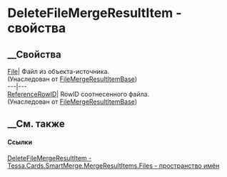 # DeleteFileMergeResultItem - свойства
##  __Свойства
[File](P_Tessa_Cards_SmartMerge_MergeResultItems_Files_FileMergeResultItemBase_File.htm)|
Файл из объекта-источника.  
(Унаследован от
[FileMergeResultItemBase](T_Tessa_Cards_SmartMerge_MergeResultItems_Files_FileMergeResultItemBase.htm))  
---|---  
[ReferenceRowID](P_Tessa_Cards_SmartMerge_MergeResultItems_Files_FileMergeResultItemBase_ReferenceRowID.htm)|
RowID соотнесенного файла.  
(Унаследован от
[FileMergeResultItemBase](T_Tessa_Cards_SmartMerge_MergeResultItems_Files_FileMergeResultItemBase.htm))  
##  __См. также
#### Ссылки
[DeleteFileMergeResultItem -
](T_Tessa_Cards_SmartMerge_MergeResultItems_Files_DeleteFileMergeResultItem.htm)
[Tessa.Cards.SmartMerge.MergeResultItems.Files - пространство
имён](N_Tessa_Cards_SmartMerge_MergeResultItems_Files.htm)
